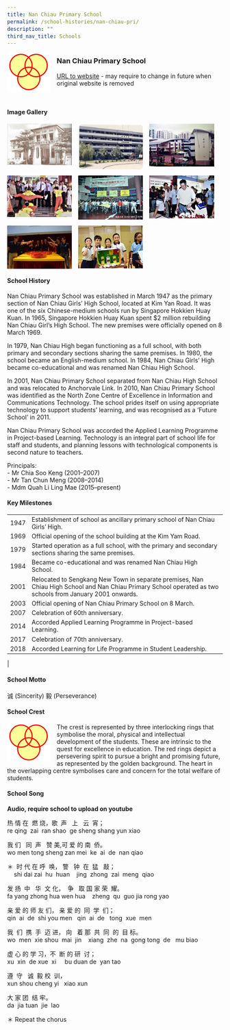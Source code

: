 ```yaml
---
title: Nan Chiau Primary School
permalink: /school-histories/nan-chiau-pri/
description: ""
third_nav_title: Schools
---
```

<img src="/images/nanchiaupri1.jpg" style="width:20%;margin-right:15px;" align = "left">

### **Nan Chiau Primary School**
[URL to website](https://www.ncps.moe.edu.sg/) - may require to change in future when original website is removed

<br clear="left">

#### **Image Gallery**

<p><a href="https://d1yxymztqoj7qn.amplifyapp.com/images/nanchiaupri2.jpg">  
<img src="/images/nanchiaupri2.jpg" style="width:30%;margin-right:15px;" align = "left">
</a></p>

<p><a href="https://d1yxymztqoj7qn.amplifyapp.com/images/nanchiaupri3.jpg">  
<img src="/images/nanchiaupri3.jpg" style="width:30%;margin-right:15px;" align = "left">
</a></p>

<p><a href="https://d1yxymztqoj7qn.amplifyapp.com/images/nanchiaupri4.jpg">  
<img src="/images/nanchiaupri4.jpg" style="width:30%;margin-right:15px;" align = "left">
</a></p>

<br clear="left">

<p><a href="https://d1yxymztqoj7qn.amplifyapp.com/images/nanchiaupri5.jpg">  
<img src="/images/nanchiaupri5.jpg" style="width:30%;margin-right:15px;" align = "left">
</a></p>

<p><a href="https://d1yxymztqoj7qn.amplifyapp.com/images/nanchiaupri6.jpg">  
<img src="/images/nanchiaupri6.jpg" style="width:30%;margin-right:15px;" align = "left">
</a></p>

<p><a href="https://d1yxymztqoj7qn.amplifyapp.com/images/nanchiaupri7.jpg">  
<img src="/images/nanchiaupri7.jpg" style="width:30%;margin-right:15px;" align = "left">
</a></p>

<br clear="left">

<p><a href="https://d1yxymztqoj7qn.amplifyapp.com/images/nanchiaupri8.jpg">  
<img src="/images/nanchiaupri8.jpg" style="width:30%;margin-right:15px;" align = "left">
</a></p>

<p><a href="https://d1yxymztqoj7qn.amplifyapp.com/images/nanchiaupri9.jpg">  
<img src="/images/nanchiaupri9.jpg" style="width:30%;margin-right:15px;" align = "left">
</a></p>

<br clear="left">

#### **School History**
Nan Chiau Primary School was established in March 1947 as the primary section of Nan Chiau Girls’ High School, located at Kim Yan Road. It was one of the six Chinese-medium schools run by Singapore Hokkien Huay Kuan. In 1965, Singapore Hokkien Huay Kuan spent $2 million rebuilding Nan Chiau Girl’s High School. The new premises were officially opened on 8 March 1969.

In 1979, Nan Chiau High began functioning as a full school, with both primary and secondary sections sharing the same premises. In 1980, the school became an English-medium school. In 1984, Nan Chiau Girls’ High became co-educational and was renamed Nan Chiau High School.

In 2001, Nan Chiau Primary School separated from Nan Chiau High School and was relocated to Anchorvale Link. In 2010, Nan Chiau Primary School was identified as the North Zone Centre of Excellence in Information and Communications Technology. The school prides itself on using appropriate technology to support students’ learning, and was recognised as a ‘Future School’ in 2011.

Nan Chiau Primary School was accorded the Applied Learning Programme in Project-based Learning. Technology is an integral part of school life for staff and students, and planning lessons with technological components is second nature to teachers.

Principals:<br>
\- Mr Chia Soo Keng (2001–2007)<br>
\- Mr Tan Chun Meng (2008–2014)<br>
\- Mdm Quah Li Ling Mae (2015–present)

#### **Key Milestones**

|  |  |
|:---:|---|
| 1947 | Establishment of school as ancillary primary school of Nan Chiau Girls’ High. |
| 1969 | Official opening of the school building at the Kim Yam Road. |
| 1979 | Started operation as a full school, with the primary and secondary sections sharing the same premises. |
| 1984 | Became co-educational and was renamed Nan Chiau High School. |
| 2001 | Relocated to Sengkang New Town in separate premises, Nan Chiau High School and Nan Chiau Primary School operated as two schools from January 2001 onwards. |
| 2003 | Official opening of Nan Chiau Primary School on 8 March. |
| 2007 | Celebration of 60th anniversary. |
| 2014 | Accorded Applied Learning Programme in Project-based Learning. |
| 2017 | Celebration of 70th anniversary. |
| 2018 | Accorded Learning for Life Programme in Student Leadership. |
|

#### **School Motto**
诚 (Sincerity) 毅 (Perseverance)

#### **School Crest**
<img src="/images/nanchiaupri1.jpg" style="width:20%;margin-right:15px;" align = "left">

The crest is represented by three interlocking rings that symbolise the moral, physical and intellectual development of the students. These are intrinsic to the quest for excellence in education. The red rings depict a persevering spirit to pursue a bright and promising future, as represented by the golden background. The heart in the overlapping centre symbolises care and concern for the total welfare of students.

#### **School Song**
**Audio, require school to upload on youtube**

热 情 在  燃 烧，歌  声   上   云  宵；<br>
re qing  zai  ran shao  ge sheng shang yun xiao

我 们   同  声   赞 美,可 爱 的 南  侨。<br>
wo men tong sheng zan mei  ke  ai  de  nan qiao

＊  时 代 在 呼  唤， 警   钟  在  猛   敲；<br>
    shi dai zai  hu  huan    jing  zhong  zai  meng  qiao

发 扬  中   华  文 化，  争   取 国 家 荣  耀。<br>
fa yang zhong hua wen hua    zheng  qu  guo jia rong yao

亲 爱 的 师 友 们， 亲 爱 的  同  学  们；<br>
qin  ai  de  shi you men   qin  ai  de   tong  xue  men

我  们  携  手  迈 进， 向   着 那  共  同  的  目 标。<br>
wo  men  xie shou  mai  jin    xiang  zhe  na  gong tong  de   mu biao

虚 心 的 学 习，不  断 的 研  讨；<br>
xu  xin  de xue  xi     bu duan de  yan tao

遵  守   诚  毅 校  训，<br>
xun shou cheng yi   xiao xun

大 家 团  结 牢。<br>
da  jia tuan  jie  lao

＊ Repeat the chorus